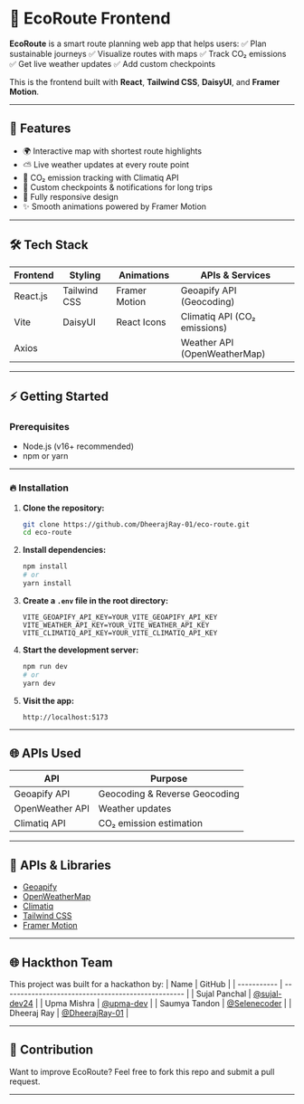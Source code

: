 # 🌿 **EcoRoute Frontend**

**EcoRoute** is a smart route planning web app that helps users:
✅ Plan sustainable journeys
✅ Visualize routes with maps
✅ Track CO₂ emissions
✅ Get live weather updates
✅ Add custom checkpoints

This is the frontend built with **React**, **Tailwind CSS**, **DaisyUI**, and **Framer Motion**.

---

## 🚀 Features

* 🌍 Interactive map with shortest route highlights
* ⛅ Live weather updates at every route point
* 🌱 CO₂ emission tracking with Climatiq API
* 📌 Custom checkpoints & notifications for long trips
* 📱 Fully responsive design
* ✨ Smooth animations powered by Framer Motion

---

## 🛠 Tech Stack

| Frontend | Styling      | Animations    | APIs & Services              |
| -------- | ------------ | ------------- | ---------------------------- |
| React.js | Tailwind CSS | Framer Motion | Geoapify API (Geocoding)     |
| Vite     | DaisyUI      | React Icons   | Climatiq API (CO₂ emissions) |
| Axios    |              |               | Weather API (OpenWeatherMap) |

---

## ⚡ Getting Started

### Prerequisites

* Node.js (v16+ recommended)
* npm or yarn

---

### 🔥 Installation

1. **Clone the repository:**

   ```bash
   git clone https://github.com/DheerajRay-01/eco-route.git
   cd eco-route
   ```

2. **Install dependencies:**

   ```bash
   npm install
   # or
   yarn install
   ```

3. **Create a `.env` file in the root directory:**

   ```env
   VITE_GEOAPIFY_API_KEY=YOUR_VITE_GEOAPIFY_API_KEY
   VITE_WEATHER_API_KEY=YOUR_VITE_WEATHER_API_KEY
   VITE_CLIMATIQ_API_KEY=YOUR_VITE_CLIMATIQ_API_KEY
   ```

4. **Start the development server:**

   ```bash
   npm run dev
   # or
   yarn dev
   ```

5. **Visit the app:**

   ```
   http://localhost:5173
   ```

---


## 🌐 APIs Used

| API             | Purpose                       |
| --------------- | ----------------------------- |
| Geoapify API    | Geocoding & Reverse Geocoding |
| OpenWeather API | Weather updates               |
| Climatiq API    | CO₂ emission estimation       |

---

  ## 🌟 APIs & Libraries

* [Geoapify](https://www.geoapify.com/)
* [OpenWeatherMap](https://openweathermap.org/)
* [Climatiq](https://climatiq.io)
* [Tailwind CSS](https://tailwindcss.com)
* [Framer Motion](https://www.framer.com/motion/)

---

## 🌐 Hackthon Team
This project was built for a hackathon by:
| Name        | GitHub                                             |
| ----------- | -------------------------------------------------- |
| Sujal Panchal | [@sujal-dev24](https://github.com/sujal-dev24)     |
| Upma Mishra | [@upma-dev](https://github.com/upma-dev)           |
| Saumya Tandon | [@Selenecoder](https://github.com/Selenecoder)     |
| Dheeraj Ray | [@DheerajRay-01](https://github.com/DheerajRay-01) |

---


## 🤝 Contribution

Want to improve EcoRoute? Feel free to fork this repo and submit a pull request.

---


